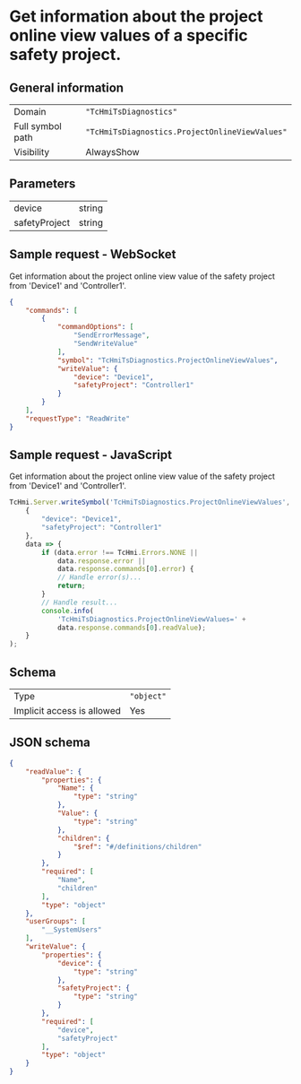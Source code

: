 # Get information about the project online view values of a specific safety project.

## General information

|  |  |
| - | - |
| Domain | `"TcHmiTsDiagnostics"` |
| Full symbol path | `"TcHmiTsDiagnostics.ProjectOnlineViewValues"` |
| Visibility | AlwaysShow |

## Parameters

|  |  |
| - | - |
| device | string |
| safetyProject | string |

## Sample request - WebSocket

Get information about the project online view value of the safety project from 'Device1' and 'Controller1'.
```json
{
    "commands": [
        {
            "commandOptions": [
                "SendErrorMessage",
                "SendWriteValue"
            ],
            "symbol": "TcHmiTsDiagnostics.ProjectOnlineViewValues",
            "writeValue": {
                "device": "Device1",
                "safetyProject": "Controller1"
            }
        }
    ],
    "requestType": "ReadWrite"
}
```

## Sample request - JavaScript

Get information about the project online view value of the safety project from 'Device1' and 'Controller1'.
```javascript
TcHmi.Server.writeSymbol('TcHmiTsDiagnostics.ProjectOnlineViewValues',
    {
        "device": "Device1",
        "safetyProject": "Controller1"
    },
    data => {
        if (data.error !== TcHmi.Errors.NONE ||
            data.response.error ||
            data.response.commands[0].error) {
            // Handle error(s)...
            return;
        }
        // Handle result...
        console.info(
            'TcHmiTsDiagnostics.ProjectOnlineViewValues=' +
            data.response.commands[0].readValue);
    }
);
```

## Schema

|  |  |
| - | - |
| Type | `"object"` |
| Implicit access is allowed | Yes |

## JSON schema

```json
{
    "readValue": {
        "properties": {
            "Name": {
                "type": "string"
            },
            "Value": {
                "type": "string"
            },
            "children": {
                "$ref": "#/definitions/children"
            }
        },
        "required": [
            "Name",
            "children"
        ],
        "type": "object"
    },
    "userGroups": [
        "__SystemUsers"
    ],
    "writeValue": {
        "properties": {
            "device": {
                "type": "string"
            },
            "safetyProject": {
                "type": "string"
            }
        },
        "required": [
            "device",
            "safetyProject"
        ],
        "type": "object"
    }
}
```
